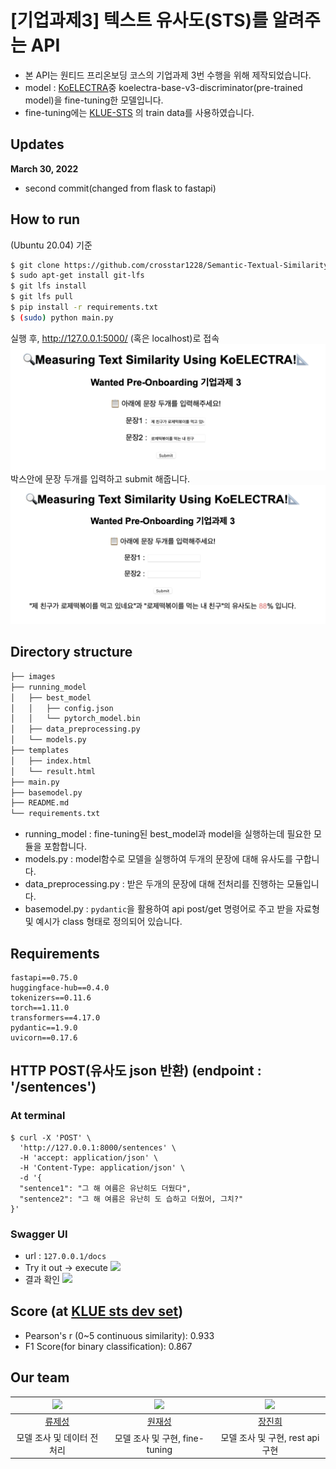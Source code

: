 # [기업과제3] 텍스트 유사도(STS)를 알려주는 API
* 본 API는 원티드 프리온보딩 코스의 기업과제 3번 수행을 위해 제작되었습니다.
* model : [KoELECTRA](https://github.com/monologg/KoELECTRA)중 koelectra-base-v3-discriminator(pre-trained model)을 fine-tuning한 모델입니다. 
* fine-tuning에는 [KLUE-STS](https://klue-benchmark.com/tasks/67/overview/description) 의 train data를 사용하였습니다.

## Updates
**March 30, 2022**
* second commit(changed from flask to fastapi) 

## How to run
(Ubuntu 20.04) 기준 
```bash
$ git clone https://github.com/crosstar1228/Semantic-Textual-Similarity-API.git
$ sudo apt-get install git-lfs
$ git lfs install
$ git lfs pull
$ pip install -r requirements.txt
$ (sudo) python main.py
```

실행 후, http://127.0.0.1:5000/ (혹은 localhost)로 접속   
<img src="images/input_image.png">
박스안에 문장 두개를 입력하고 submit 해줍니다.
<img src="images/result_image.png">

## Directory structure
```bash
├── images
├── running_model
│   ├── best_model
│   │   ├── config.json
│   │   └── pytorch_model.bin
│   ├── data_preprocessing.py
│   └── models.py
├── templates
│   ├── index.html
│   └── result.html
├── main.py
├── basemodel.py
├── README.md
└── requirements.txt
``` 
* running_model : fine-tuning된 best_model과 model을 실행하는데 필요한 모듈을 포함합니다. 
* models.py : model함수로 모델을 실행하여 두개의 문장에 대해 유사도를 구합니다. 
* data_preprocessing.py : 받은 두개의 문장에 대해 전처리를 진행하는 모듈입니다. 
* basemodel.py : `pydantic`을 활용하여 api post/get 명령어로 주고 받을 자료형 및 예시가 class 형태로 정의되어 있습니다.


## Requirements
```
fastapi==0.75.0
huggingface-hub==0.4.0
tokenizers==0.11.6
torch==1.11.0
transformers==4.17.0
pydantic==1.9.0
uvicorn==0.17.6
```

## HTTP POST(유사도 json 반환) (endpoint : '/sentences')
### At terminal
```
$ curl -X 'POST' \
  'http://127.0.0.1:8000/sentences' \
  -H 'accept: application/json' \
  -H 'Content-Type: application/json' \
  -d '{
  "sentence1": "그 해 여름은 유난히도 더웠다",
  "sentence2": "그 해 여름은 유난히 도 습하고 더웠어, 그치?"
}'
```

### Swagger UI
- url : `127.0.0.1/docs`
- Try it out -> execute 
    ![](https://images.velog.io/images/crosstar1228/post/b9e1750e-248a-40cc-b58a-c6c76fcf014a/image.png)
- 결과 확인
    ![](https://images.velog.io/images/crosstar1228/post/67fadd21-73fd-434e-980d-574a9887d39c/image.png)


## Score (at [KLUE sts dev set](https://klue-benchmark.com/tasks/67/data/description))
- Pearson's r (0~5 continuous similarity): 0.933
- F1 Score(for binary classification): 0.867

## Our team
| <img src="https://avatars.githubusercontent.com/u/85736494?v=4" width="150"> | <img src="https://avatars.githubusercontent.com/u/86637320?v=4" width="150"> | <img src="https://avatars.githubusercontent.com/u/78654687?v=4" width="150"> |
|:--------:|:---------:|:---------:|
| [류제성](https://github.com/crosstar1228) | [원재성](https://github.com/Woodywarhol9) | [장진희](https://github.com/zzhenxi) |
| 모델 조사 및 데이터 전처리| 모델 조사 및 구현, fine-tuning | 모델 조사 및 구현, rest api 구현

